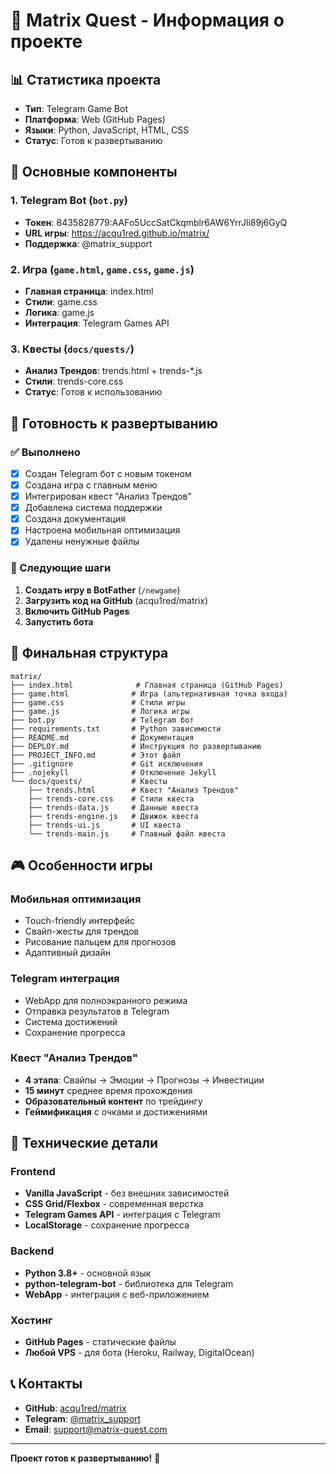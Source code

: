 # 🧠 Matrix Quest - Информация о проекте

## 📊 Статистика проекта

- **Тип**: Telegram Game Bot
- **Платформа**: Web (GitHub Pages)
- **Языки**: Python, JavaScript, HTML, CSS
- **Статус**: Готов к развертыванию

## 🎯 Основные компоненты

### 1. Telegram Bot (`bot.py`)
- **Токен**: 8435828779:AAFo5UccSatCkqmblr6AW6YrrJli89j6GyQ
- **URL игры**: https://acqu1red.github.io/matrix/
- **Поддержка**: @matrix_support

### 2. Игра (`game.html`, `game.css`, `game.js`)
- **Главная страница**: index.html
- **Стили**: game.css
- **Логика**: game.js
- **Интеграция**: Telegram Games API

### 3. Квесты (`docs/quests/`)
- **Анализ Трендов**: trends.html + trends-*.js
- **Стили**: trends-core.css
- **Статус**: Готов к использованию

## 🚀 Готовность к развертыванию

### ✅ Выполнено
- [x] Создан Telegram бот с новым токеном
- [x] Создана игра с главным меню
- [x] Интегрирован квест "Анализ Трендов"
- [x] Добавлена система поддержки
- [x] Создана документация
- [x] Настроена мобильная оптимизация
- [x] Удалены ненужные файлы

### 🔄 Следующие шаги
1. **Создать игру в BotFather** (`/newgame`)
2. **Загрузить код на GitHub** (acqu1red/matrix)
3. **Включить GitHub Pages**
4. **Запустить бота**

## 📁 Финальная структура

```
matrix/
├── index.html              # Главная страница (GitHub Pages)
├── game.html              # Игра (альтернативная точка входа)
├── game.css               # Стили игры
├── game.js                # Логика игры
├── bot.py                 # Telegram бот
├── requirements.txt       # Python зависимости
├── README.md              # Документация
├── DEPLOY.md              # Инструкция по развертыванию
├── PROJECT_INFO.md        # Этот файл
├── .gitignore             # Git исключения
├── .nojekyll              # Отключение Jekyll
└── docs/quests/           # Квесты
    ├── trends.html        # Квест "Анализ Трендов"
    ├── trends-core.css    # Стили квеста
    ├── trends-data.js     # Данные квеста
    ├── trends-engine.js   # Движок квеста
    ├── trends-ui.js       # UI квеста
    └── trends-main.js     # Главный файл квеста
```

## 🎮 Особенности игры

### Мобильная оптимизация
- Touch-friendly интерфейс
- Свайп-жесты для трендов
- Рисование пальцем для прогнозов
- Адаптивный дизайн

### Telegram интеграция
- WebApp для полноэкранного режима
- Отправка результатов в Telegram
- Система достижений
- Сохранение прогресса

### Квест "Анализ Трендов"
- **4 этапа**: Свайпы → Эмоции → Прогнозы → Инвестиции
- **15 минут** среднее время прохождения
- **Образовательный контент** по трейдингу
- **Геймификация** с очками и достижениями

## 🔧 Технические детали

### Frontend
- **Vanilla JavaScript** - без внешних зависимостей
- **CSS Grid/Flexbox** - современная верстка
- **Telegram Games API** - интеграция с Telegram
- **LocalStorage** - сохранение прогресса

### Backend
- **Python 3.8+** - основной язык
- **python-telegram-bot** - библиотека для Telegram
- **WebApp** - интеграция с веб-приложением

### Хостинг
- **GitHub Pages** - статические файлы
- **Любой VPS** - для бота (Heroku, Railway, DigitalOcean)

## 📞 Контакты

- **GitHub**: [acqu1red/matrix](https://github.com/acqu1red/matrix)
- **Telegram**: [@matrix_support](https://t.me/matrix_support)
- **Email**: support@matrix-quest.com

---

**Проект готов к развертыванию!** 🚀
